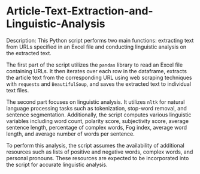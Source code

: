 # Article-Text-Extraction-and-Linguistic-Analysis

Description:
This Python script performs two main functions: extracting text from URLs specified in an Excel file and conducting linguistic analysis on the extracted text. 

The first part of the script utilizes the `pandas` library to read an Excel file containing URLs. It then iterates over each row in the dataframe, extracts the article text from the corresponding URL using web scraping techniques with `requests` and `BeautifulSoup`, and saves the extracted text to individual text files.

The second part focuses on linguistic analysis. It utilizes `nltk` for natural language processing tasks such as tokenization, stop-word removal, and sentence segmentation. Additionally, the script computes various linguistic variables including word count, polarity score, subjectivity score, average sentence length, percentage of complex words, Fog index, average word length, and average number of words per sentence.

To perform this analysis, the script assumes the availability of additional resources such as lists of positive and negative words, complex words, and personal pronouns. These resources are expected to be incorporated into the script for accurate linguistic analysis.
